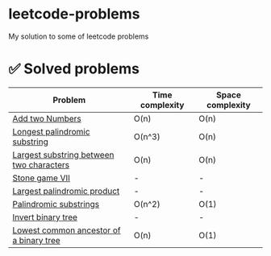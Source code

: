 # leetcode-problems
My solution to some of leetcode problems

# :white_check_mark: Solved problems

| Problem  | Time complexity | Space complexity | 
| - | - | - |
|[Add two Numbers](https://leetcode.com/problems/add-two-numbers/description/) | O(n) | O(n) |
|[Longest palindromic substring](https://leetcode.com/problems/longest-palindromic-substring/editorial/) | O(n^3) | O(n) |
|[Largest substring between two characters](https://leetcode.com/problems/largest-substring-between-two-equal-characters/description/) | O(n) | O(n) |
|[Stone game VII](https://leetcode.com/problems/stone-game-vii/)| - | - |
|[Largest palindromic product](https://leetcode.com/problems/largest-palindrome-product/solutions/3281253/479-solution-with-step-by-step-explanation/) | - | - |
|[Palindromic substrings](https://leetcode.com/problems/palindromic-substrings/) | O(n^2) | O(1) |
|[Invert binary tree](https://leetcode.com/problems/invert-binary-tree) | - | - |
|[Lowest common ancestor of a binary tree](https://leetcode.com/problems/lowest-common-ancestor-of-a-binary-search-tree/)| O(n) | O(1)|